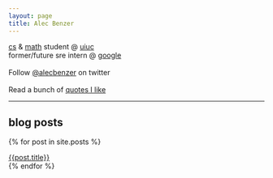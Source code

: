 ```yaml
---
layout: page
title: Alec Benzer
---
```

<div id="bio">
<p>
<a href="http://cs.uiuc.edu">cs</a> &amp; <a href="http://math.uiuc.edu">math</a> student @ <a href="http://uiuc.edu">uiuc</a><br />
former/future sre intern @ <a href="http://www.google.com/about">google</a>
<br />
<br />
Follow <a href="http://twitter.com/alecbenzer">@alecbenzer</a> on twitter
<br /><br />
Read a bunch of <a href="http://quotes.alecbenzer.com">quotes I like</a>
</p>
</div>

<hr />

## blog posts

{% for post in site.posts %}
  <div class="post-div">
  <!--<span class="date">{{post.date | date: "%m/%d/%y" }}&nbsp;&nbsp;&nbsp;</span>-->
  <a href="{{post.url}}">{{post.title}}</a>
  </div>
{% endfor %}
